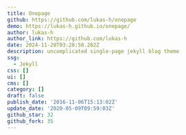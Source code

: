 ```yaml
---
title: Onepage
github: https://github.com/lukas-h/onepage
demo: https://lukas-h.github.io/onepage/
author: lukas-h
author_link: https://github.com/lukas-h
date: 2024-11-28T03:28:58.282Z
description: uncomplicated single-page jekyll blog theme
ssg:
  - Jekyll
css: []
ui: []
cms: []
category: []
draft: false
publish_date: '2016-11-06T15:13:02Z'
update_date: '2020-05-09T09:59:03Z'
github_star: 32
github_fork: 35
---
```

